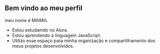 ## Bem vindo ao meu perfil

meu nome é MihMih.

- Estou estudamdo no Alura.
- Estou aprendendo a linguagem JavaScript.
- Utilizo esse espaço para minha organização e compartilhamento dos meus projetos desenvolvidos.
